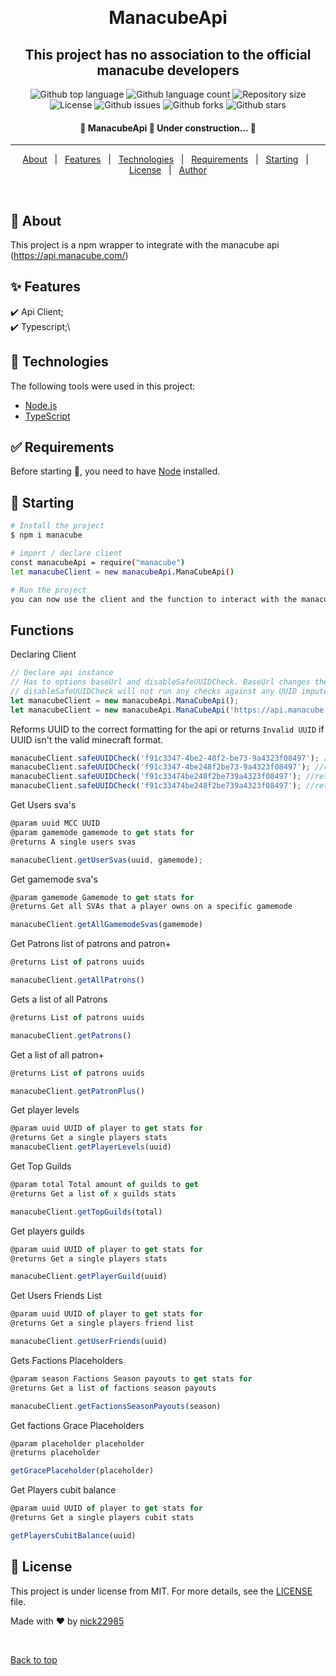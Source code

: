 <div align="center" id="top">
  <!-- <img src="./.github/app.gif" alt="ManacubeApi" /> -->

&#xa0;

</div>

<h1 align="center">ManacubeApi</h1>
<h2 align="center">This project has no association to the official manacube developers</h2>

<p align="center">
  <img alt="Github top language" src="https://img.shields.io/github/languages/top/nick22985/ManacubeApi?color=56BEB8">

  <img alt="Github language count" src="https://img.shields.io/github/languages/count/nick22985/ManacubeApi?color=56BEB8">

  <img alt="Repository size" src="https://img.shields.io/github/repo-size/nick22985/ManacubeApi?color=56BEB8">

  <img alt="License" src="https://img.shields.io/github/license/nick22985/ManacubeApi?color=56BEB8">

  <img alt="Github issues" src="https://img.shields.io/github/issues/nick22985/ManacubeApi?color=56BEB8" />

  <img alt="Github forks" src="https://img.shields.io/github/forks/nick22985/ManacubeApi?color=56BEB8" />

  <img alt="Github stars" src="https://img.shields.io/github/stars/nick22985/ManacubeApi?color=56BEB8" />
</p>

<!-- Status -->

<h4 align="center">
	🚧  ManacubeApi 🚀 Under construction...  🚧
</h4>

<hr>

<p align="center">
  <a href="#dart-about">About</a> &#xa0; | &#xa0;
  <a href="#sparkles-features">Features</a> &#xa0; | &#xa0;
  <a href="#rocket-technologies">Technologies</a> &#xa0; | &#xa0;
  <a href="#white_check_mark-requirements">Requirements</a> &#xa0; | &#xa0;
  <a href="#checkered_flag-starting">Starting</a> &#xa0; | &#xa0;
  <a href="#memo-license">License</a> &#xa0; | &#xa0;
  <a href="https://github.com/nick22985" target="_blank">Author</a>
</p>

<br>

## :dart: About

This project is a npm wrapper to integrate with the manacube api (https://api.manacube.com/)

## :sparkles: Features

:heavy_check_mark: Api Client;\
:heavy_check_mark: Typescript;\

## :rocket: Technologies

The following tools were used in this project:

- [Node.js](https://nodejs.org/en/)
- [TypeScript](https://www.typescriptlang.org/)

## :white_check_mark: Requirements

Before starting :checkered_flag:, you need to have [Node](https://nodejs.org/en/) installed.

## :checkered_flag: Starting

```bash
# Install the project
$ npm i manacube

# import / declare client
const manacubeApi = require("manacube")
let manacubeClient = new manacubeApi.ManaCubeApi()

# Run the project
you can now use the client and the function to interact with the manacube api

```

## Functions

Declaring Client

```js
// Declare api instance
// Has to options baseUrl and disableSafeUUIDCheck. BaseUrl changes the default api url
// disableSafeUUIDCheck will not run any checks against any UUID imputed into the api.
let manacubeClient = new manacubeApi.ManaCubeApi();
let manacubeClient = new manacubeApi.ManaCubeApi('https://api.manacube.com/api/', true); // Disables UUID CHECKS
```

Reforms UUID to the correct formatting for the api or returns `Invalid UUID` if UUID isn't the valid minecraft format.

```js
manacubeClient.safeUUIDCheck('f91c3347-4be2-48f2-be73-9a4323f08497'); //return f91c3347-4be2-48f2-be73-9a4323f08497
manacubeClient.safeUUIDCheck('f91c3347-4be248f2be73-9a4323f08497'); //return f91c3347-4be2-48f2-be73-9a4323f08497
manacubeClient.safeUUIDCheck('f91c33474be248f2be739a4323f08497'); //return f91c3347-4be2-48f2-be73-9a4323f08497
manacubeClient.safeUUIDCheck('f91c33474be248f2be739a4323f08497'); //return Invalid UUID
```

Get Users sva's

```js
@param uuid MCC UUID
@param gamemode gamemode to get stats for
@returns A single users svas

manacubeClient.getUserSvas(uuid, gamemode);
```

Get gamemode sva's

```js
@param gamemode Gamemode to get stats for
@returns Get all SVAs that a player owns on a specific gamemode

manacubeClient.getAllGamemodeSvas(gamemode)
```

Get Patrons list of patrons and patron+

```js
@returns List of patrons uuids

manacubeClient.getAllPatrons()
```

Gets a list of all Patrons
```js
@returns List of patrons uuids

manacubeClient.getPatrons()
```

Get a list of all patron+
```js
@returns List of patrons uuids

manacubeClient.getPatronPlus()
```

Get player levels

```js
@param uuid UUID of player to get stats for
@returns Get a single players stats
manacubeClient.getPlayerLevels(uuid)

```

Get Top Guilds

```js
@param total Total amount of guilds to get
@returns Get a list of x guilds stats

manacubeClient.getTopGuilds(total)
```

Get players guilds

```js
@param uuid UUID of player to get stats for
@returns Get a single players stats

manacubeClient.getPlayerGuild(uuid)
```

Get Users Friends List

```js
@param uuid UUID of player to get stats for
@returns Get a single players friend list

manacubeClient.getUserFriends(uuid)
```

Gets Factions Placeholders

```js
@param season Factions Season payouts to get stats for
@returns Get a list of factions season payouts

manacubeClient.getFactionsSeasonPayouts(season)
```

Get factions Grace Placeholders

```js
@param placeholder placeholder
@returns placeholder

getGracePlaceholder(placeholder)

```

Get Players cubit balance

```js
@param uuid UUID of player to get stats for
@returns Get a single players cubit stats

getPlayersCubitBalance(uuid)
```

## :memo: License

This project is under license from MIT. For more details, see the [LICENSE](LICENSE.md) file.

Made with :heart: by <a href="https://github.com/nick22985" target="_blank">nick22985</a>

&#xa0;

<a href="#top">Back to top</a>
